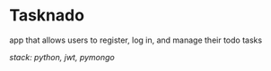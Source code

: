 # Tasknado
app that allows users to register, log in, and manage their todo tasks

*stack: python, jwt, pymongo*